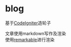 blog
====

基于[CodeIgniter](http://ellislab.com/codeigniter)造轮子

文章使用markdown写作及渲染  
使用[remarkable](https://github.com//jonschlinkert/remarkable)进行渲染
